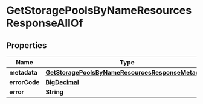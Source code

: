 

# GetStoragePoolsByNameResourcesResponseAllOf

## Properties

Name | Type | Description | Notes
------------ | ------------- | ------------- | -------------
**metadata** | [**GetStoragePoolsByNameResourcesResponseMetadata**](GetStoragePoolsByNameResourcesResponseMetadata.md) |  |  [optional]
**errorCode** | [**BigDecimal**](BigDecimal.md) |  |  [optional]
**error** | **String** |  |  [optional]



